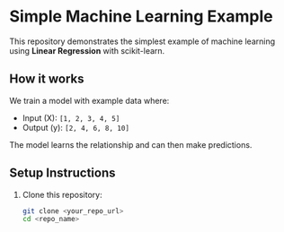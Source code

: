 # Simple Machine Learning Example

This repository demonstrates the simplest example of machine learning using **Linear Regression** with scikit-learn.

## How it works
We train a model with example data where:
- Input (X): `[1, 2, 3, 4, 5]`
- Output (y): `[2, 4, 6, 8, 10]`

The model learns the relationship and can then make predictions.

## Setup Instructions
1. Clone this repository:
   ```bash
   git clone <your_repo_url>
   cd <repo_name>
